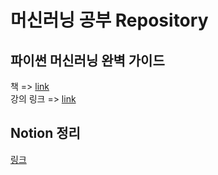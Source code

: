 # 머신러닝 공부 Repository
파이썬 머신러닝 완벽 가이드
---
책 => [link](http://www.kyobobook.co.kr/product/detailViewKor.laf?barcode=9791158391386)<br>
강의 링크 => [link](https://www.inflearn.com/course/%ED%8C%8C%EC%9D%B4%EC%8D%AC-%EB%A8%B8%EC%8B%A0%EB%9F%AC%EB%8B%9D-%EC%99%84%EB%B2%BD%EA%B0%80%EC%9D%B4%EB%93%9C)

Notion 정리
-----------
[링크](https://www.notion.so/ccfb0717409d4c3b8863862d2a8606ee)
